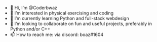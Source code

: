 - 👋 Hi, I’m @Coderbwaz
- 👀 I’m interested in physical exercising and coding
- 🌱 I’m currently learning Python and full-stack webdesign
- 💞️ I’m looking to collaborate on fun and useful projects, preferably in Python and/or C++
- 📫 How to reach me: via discord: boaz#1604

<!---
Coderbwaz/Coderbwaz is a ✨ special ✨ repository because its `README.md` (this file) appears on your GitHub profile.
You can click the Preview link to take a look at your changes.
--->
